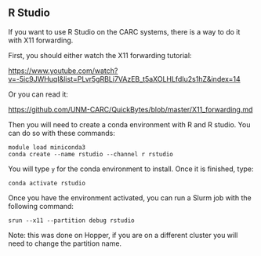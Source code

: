 ## R Studio
If you want to use R Studio on the CARC systems, there is a way to do it with X11 forwarding. 

First, you should either watch the X11 forwarding tutorial:

https://www.youtube.com/watch?v=-5ic9JWHuqI&list=PLvr5gRBLi7VAzEB_t5aXOLHLfdIu2s1hZ&index=14

Or you can read it:

https://github.com/UNM-CARC/QuickBytes/blob/master/X11_forwarding.md

Then you will need to create a conda environment with R and R studio. You can do so with these commands:

`module load miniconda3` \
`conda create --name rstudio --channel r rstudio`

You will type `y` for the conda environment to install. Once it is finished, type:

`conda activate rstudio`

Once you have the environment activated, you can run a Slurm job with the following command:

`srun --x11 --partition debug rstudio`

Note: this was done on Hopper, if you are on a different cluster you will need to change the partition name. 
